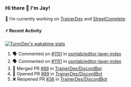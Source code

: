 ### Hi there 👋 I'm Jay!

🔭 I’m currently working on [TrainerDex](https://www.github.com/TrainerDex) and [StreetComplete](https://github.com/streetcomplete/StreetComplete).

#### :zap: Recent Activity

[![TurnrDev's wakatime stats](https://github-readme-stats.vercel.app/api/wakatime?username=TurnrDev)](https://wakatime.com/@TurnrDev)
<br>
<!--START_SECTION:activity-->
1. 🗣 Commented on [#1151](https://github.com/osmlab/editor-layer-index/issues/1151) in [osmlab/editor-layer-index](https://github.com/osmlab/editor-layer-index)
2. 🗣 Commented on [#1151](https://github.com/osmlab/editor-layer-index/issues/1151) in [osmlab/editor-layer-index](https://github.com/osmlab/editor-layer-index)
3. 🎉 Merged PR [#89](https://github.com/TrainerDex/DiscordBot/pull/89) in [TrainerDex/DiscordBot](https://github.com/TrainerDex/DiscordBot)
4. 💪 Opened PR [#89](https://github.com/TrainerDex/DiscordBot/pull/89) in [TrainerDex/DiscordBot](https://github.com/TrainerDex/DiscordBot)
5. ❌ Reopened PR [#38](https://github.com/TrainerDex/DiscordBot/pull/38) in [TrainerDex/DiscordBot](https://github.com/TrainerDex/DiscordBot)
<!--END_SECTION:activity-->
